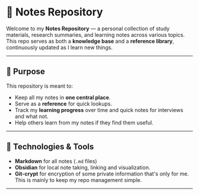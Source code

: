 # 📝 Notes Repository

Welcome to my **Notes Repository** — a personal collection of study materials, research summaries, and learning notes across various topics.  
This repo serves as both a **knowledge base** and a **reference library**, continuously updated as I learn new things.

---

## 🧠 Purpose

This repository is meant to:
- Keep all my notes in **one central place**.
- Serve as a **reference** for quick lookups.
- Track my **learning progress** over time and quick notes for interviews and what not.
- Help others learn from my notes if they find them useful.

---

## 🧩 Technologies & Tools

- **Markdown** for all notes (`.md` files)
- **Obsidian** for local note taking, linking and visualization. 
- **Git-crypt** for encryption of some private information that's only for me. This is mainly to keep my repo management simple. 
---

